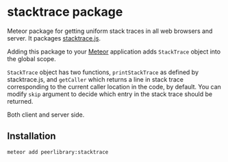 stacktrace package
==================

Meteor package for getting uniform stack traces in all web browsers and server. It packages
[stacktrace.js](https://github.com/stacktracejs/stacktrace.js).

Adding this package to your [Meteor](http://www.meteor.com/) application adds `StackTrace` object into the global scope.

`StackTrace` object has two functions, `printStackTrace` as defined by stacktrace.js, and `getCaller` which returns a
line in stack trace corresponding to the current caller location in the code, by default. You can modify `skip` argument
 to decide which entry in the stack trace should be returned.

Both client and server side.

Installation
------------

```
meteor add peerlibrary:stacktrace
```
